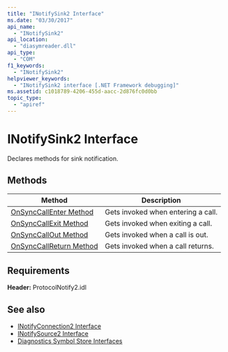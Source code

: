 ```yaml
---
title: "INotifySink2 Interface"
ms.date: "03/30/2017"
api_name: 
  - "INotifySink2"
api_location: 
  - "diasymreader.dll"
api_type: 
  - "COM"
f1_keywords: 
  - "INotifySink2"
helpviewer_keywords: 
  - "INotifySink2 interface [.NET Framework debugging]"
ms.assetid: c1018789-4206-455d-aacc-2d876fc0d0bb
topic_type: 
  - "apiref"
---
```

# INotifySink2 Interface
Declares methods for sink notification.  
  
## Methods  
  
|Method|Description|  
|------------|-----------------|  
|[OnSyncCallEnter Method](inotifysink2-onsynccallenter-method.md)|Gets invoked when entering a call.|  
|[OnSyncCallExit Method](inotifysink2-onsynccallexit-method.md)|Gets invoked when exiting a call.|  
|[OnSyncCallOut Method](inotifysink2-onsynccallout-method.md)|Gets invoked when a call is out.|  
|[OnSyncCallReturn Method](inotifysink2-onsynccallreturn-method.md)|Gets invoked when a call returns.|  
  
## Requirements  
 **Header:** ProtocolNotify2.idl  
  
## See also

- [INotifyConnection2 Interface](inotifyconnection2-interface.md)
- [INotifySource2 Interface](inotifysource2-interface.md)
- [Diagnostics Symbol Store Interfaces](diagnostics-symbol-store-interfaces.md)
